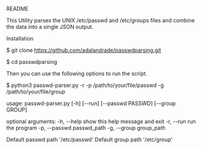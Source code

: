 README

This Utility parses the UNIX /etc/passwd and /etc/groups files and combine the data into a single JSON output. 


Installation

$ git clone https://github.com/adalandrade/passwdparsing.git

$ cd passwdparsing

Then you can use the following options to run the script.

$ python3 passwd-parser.py -r -p /path/to/your/file/passwd -g /path/to/your/file/group

usage: passwd-parser.py [-h] [--run] [--passwd PASSWD] [--group GROUP]



optional arguments:
  -h, --help            show this help message and exit
  -r, --run             run the program
  -p, --passwd          passwd_path
  -g, --group           group_path                      
  

Default passwd path  '/etc/passwd'
Default group path   '/etc/group'




